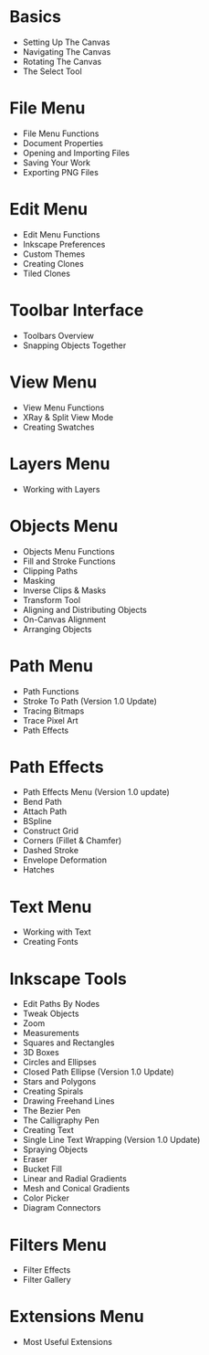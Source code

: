 # Basics

- Setting Up The Canvas
- Navigating The Canvas
- Rotating The Canvas
- The Select Tool 

# File Menu

- File Menu Functions
- Document Properties
- Opening and Importing Files
- Saving Your Work 
- Exporting PNG Files 

# Edit Menu

- Edit Menu Functions 
- Inkscape Preferences 
- Custom Themes
- Creating Clones 
- Tiled Clones

# Toolbar Interface

- Toolbars Overview 
- Snapping Objects Together 

# View Menu 

- View Menu Functions 
- XRay & Split View Mode 
- Creating Swatches 

# Layers Menu

- Working with Layers 

# Objects Menu 

- Objects Menu Functions 
- Fill and Stroke Functions 
- Clipping Paths
- Masking 
- Inverse Clips & Masks 	
- Transform Tool 	
- Aligning and Distributing Objects 
- On-Canvas Alignment 	
- Arranging Objects 

# Path Menu 

- Path Functions 	
- Stroke To Path (Version 1.0 Update) 
- Tracing Bitmaps 	
- Trace Pixel Art 	
- Path Effects 

# Path Effects 

-  Path Effects Menu (Version 1.0 update) 	
- Bend Path 	
- Attach Path 	
- BSpline 	
- Construct Grid 	
- Corners (Fillet & Chamfer) 	
- Dashed Stroke 
- Envelope Deformation 	
- Hatches 

# Text Menu
- Working with Text 	
- Creating Fonts 

# Inkscape Tools 

- Edit Paths By Nodes 
- Tweak Objects 	
- Zoom 	
- Measurements 	
- Squares and Rectangles 	
- 3D Boxes 	
- Circles and Ellipses 	
- Closed Path Ellipse (Version 1.0 Update) 	
- Stars and Polygons 	
- Creating Spirals
- Drawing Freehand Lines 	
- The Bezier Pen 	
- The Calligraphy Pen 
- Creating Text 	
- Single Line Text Wrapping (Version 1.0 Update) 	
- Spraying Objects 	
- Eraser 	
- Bucket Fill 	
- Linear and Radial Gradients 	
- Mesh and Conical Gradients 	
- Color Picker 	
- Diagram Connectors 

# Filters Menu 

- Filter Effects 	
- Filter Gallery 

#  Extensions Menu 

- Most Useful Extensions 
